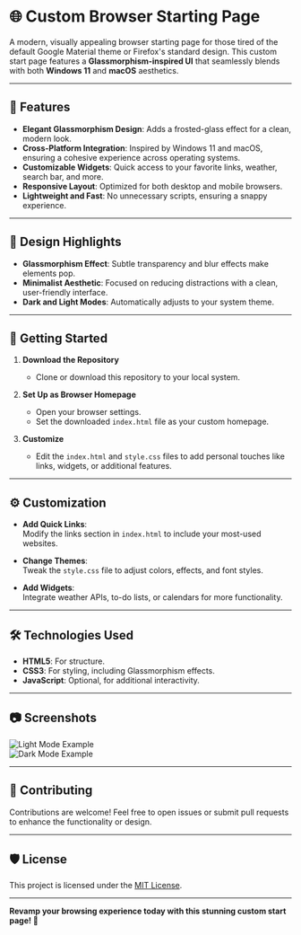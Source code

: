 # 🌐 Custom Browser Starting Page  

A modern, visually appealing browser starting page for those tired of the default Google Material theme or Firefox's standard design. This custom start page features a **Glassmorphism-inspired UI** that seamlessly blends with both **Windows 11** and **macOS** aesthetics.  

---

## 🌟 Features  

- **Elegant Glassmorphism Design**: Adds a frosted-glass effect for a clean, modern look.  
- **Cross-Platform Integration**: Inspired by Windows 11 and macOS, ensuring a cohesive experience across operating systems.  
- **Customizable Widgets**: Quick access to your favorite links, weather, search bar, and more.  
- **Responsive Layout**: Optimized for both desktop and mobile browsers.  
- **Lightweight and Fast**: No unnecessary scripts, ensuring a snappy experience.  

---

## 🎨 Design Highlights  

- **Glassmorphism Effect**: Subtle transparency and blur effects make elements pop.  
- **Minimalist Aesthetic**: Focused on reducing distractions with a clean, user-friendly interface.  
- **Dark and Light Modes**: Automatically adjusts to your system theme.  

---

## 🚀 Getting Started  

1. **Download the Repository**  
   - Clone or download this repository to your local system.  

2. **Set Up as Browser Homepage**  
   - Open your browser settings.  
   - Set the downloaded `index.html` file as your custom homepage.  

3. **Customize**  
   - Edit the `index.html` and `style.css` files to add personal touches like links, widgets, or additional features.  

---

## ⚙️ Customization  

- **Add Quick Links**:  
  Modify the links section in `index.html` to include your most-used websites.  

- **Change Themes**:  
  Tweak the `style.css` file to adjust colors, effects, and font styles.  

- **Add Widgets**:  
  Integrate weather APIs, to-do lists, or calendars for more functionality.  

---

## 🛠️ Technologies Used  

- **HTML5**: For structure.  
- **CSS3**: For styling, including Glassmorphism effects.  
- **JavaScript**: Optional, for additional interactivity.  

---

## 📷 Screenshots  

![Light Mode Example](#)  
![Dark Mode Example](#)  


---

## 🤝 Contributing  

Contributions are welcome! Feel free to open issues or submit pull requests to enhance the functionality or design.  

---

## 🛡️ License  

This project is licensed under the [MIT License](LICENSE).  

---

**Revamp your browsing experience today with this stunning custom start page! 🎉**  
